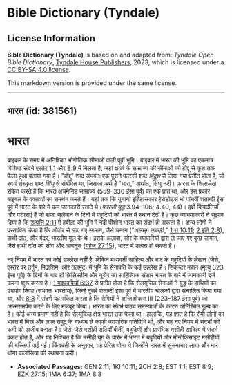 # Bible Dictionary (Tyndale)

## License Information

**Bible Dictionary (Tyndale)** is based on and adapted from: _Tyndale Open Bible Dictionary_, [Tyndale House Publishers](https://tyndaleopenresources.com/), 2023, which is licensed under a [CC BY-SA 4.0 license](https://creativecommons.org/licenses/by-sa/4.0/legalcode.en).

This markdown version is provided under the same license.



--------------------------------

## भारत (id: 381561)

भारत
====

बाइबल के समय में अनिश्चित भौगोलिक सीमाओं वाली पूर्वी भूमि। बाइबल में भारत की भूमि का एकमात्र विशिष्ट संदर्भ [एस्तेर 1:1](https://ref.ly/Esth1:1) और [8:9](https://ref.ly/Esth8:9) में मिलता है, जहां क्षयर्ष के साम्राज्य की सीमाओं को होद्दू से कूश तक फैला हुआ बताया गया है। "होद्दू" शब्द संभवतः एक पुराने फारसी शब्द *हिंदुश* से लिया गया प्रतीत होता है, जो स्वयं संस्कृत शब्द *सिंधु* से संबंधित था, जिसका अर्थ है "धारा," अर्थात, सिंधु नदी। फ़ारस के शिलालेख संकेत करते हैं कि भारत अचमेनिड साम्राज्य (559–330 ईसा पूर्व) का एक प्रांत था, और इस प्रकार बाइबल के वक्तव्यों का समर्थन करते हैं। यहां तक कि यूनानी इतिहासकार हेरोडोटस भी पांचवीं शताब्दी ईसा पूर्व में भारत के बारे में कम जानकारी रखते थे (*फारसी युद्ध* 3\.94–106; 4\.40, 44\)। इब्री किंवदंतियाँ और परंपराएँ हैं जो राजा सुलैमान के दिनों में यहूदियों को भारत में स्थान देती हैं। कुछ व्याख्याकारों ने सुझाव दिया है कि [उत्पत्ति 2:11](https://ref.ly/Gen2:11) में हवीला की भूमि में नदी पीशोन भारत का संदर्भ हो सकता है। अन्य लोगों ने प्रस्तावित किया है कि ओपीर से लाए गए सामान, जैसे चन्दन ("अलमुग लकड़ी," [1 रा 10:11](https://ref.ly/1Kgs10:11); [2 इति 2:8](https://ref.ly/2Chr2:8)), हाथी दांत, और बंदर, भारतीय मूल के थे। इसके अलावा, सोर के व्यापारियों द्वारा ले जाए गए कुछ सामान, जैसे हाथी दाँत की सींग और आबनूस ([यहेज 27:15](https://ref.ly/Ezek27:15)), भारत में उत्पन्न हो सकते हैं।

नए नियम में भारत का कोई उल्लेख नहीं है, लेकिन मध्यवर्ती साहित्य और बाद के यहूदियों के लेखन (जैसे, एस्तेर पर तर्गुम, मिद्राशिम, और तलमूद) में भूमि के सेनापति के कई उल्लेख हैं। सिकन्दर महान (मृत्यु 323 ईसा पूर्व) के दिनों के बाद ही फ़िलिस्तीन और यूरोप का साहित्यिक संसार भारत के बारे में जानकारी दर्ज करना शुरू करता है। [1 मक्काबियों 6:37](https://ref.ly/1Macc6:37) से प्रतीत होता है कि सेलयूसिड सेनाओं ने युद्ध के हाथियों का उपयोग किया (संभवतः भारतीय), जिन्हें दूसरे शताब्दी ईसा पूर्व में भारतीय चालकों द्वारा संचालित किया गया था, और [8:8](https://ref.ly/1Macc8:8) में संदर्भ यह संकेत करता है कि रोमियों ने अन्तिओकस III (223–187 ईसा पूर्व) को आत्मसमर्पण करने के लिए मजबूर किया। भारत का संदर्भ पाठ्य समस्याओं के कारण अनिश्चित मूल्य का है। कोई अन्य प्रमाण नहीं है कि सेल्यूकिड क्षेत्र भारत तक फैला था। हालांकि, यह ज्ञात है कि रोमी लोगों का भारत में मिस्र और लाल समुद्र के माध्यम से काफी व्यापारिक गतिविधि थी, और यह नए नियम में संदर्भों की कमी को अजीब बनाता है। जैसे\-जैसे मसीही सदियाँ बीतीं, यहूदियों और प्रारंभिक मसीही साहित्य में संदर्भ प्रकट होते हैं, और यह निश्चित है कि मसीही युग के प्रारंभ में भारत में यहूदियों और मोनोफिसाइट मसीहीयों की बस्तियाँ पाई गईं। किंवदंती के अनुसार, यह प्रेरित थोमा थे जिन्होंने भारत में सुसमाचार लाया और मार थोमा कलीसिया की स्थापना करी।

* **Associated Passages:** GEN 2:11; 1KI 10:11; 2CH 2:8; EST 1:1; EST 8:9; EZK 27:15; 1MA 6:37; 1MA 8:8

